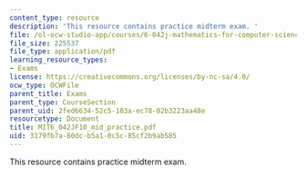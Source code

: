 ```yaml
---
content_type: resource
description: 'This resource contains practice midterm exam. '
file: /ol-ocw-studio-app/courses/6-042j-mathematics-for-computer-science-fall-2010/3179fb7a80dcb5a10c5c85cf2b9ab585_MIT6_042JF10_mid_practice.pdf
file_size: 225537
file_type: application/pdf
learning_resource_types:
- Exams
license: https://creativecommons.org/licenses/by-nc-sa/4.0/
ocw_type: OCWFile
parent_title: Exams
parent_type: CourseSection
parent_uid: 2fed6634-52c5-103a-ec78-02b3223aa48e
resourcetype: Document
title: MIT6_042JF10_mid_practice.pdf
uid: 3179fb7a-80dc-b5a1-0c5c-85cf2b9ab585
---
```

This resource contains practice midterm exam. 